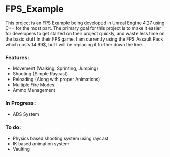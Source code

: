 # FPS_Example

This project is an FPS Example being developed in Unreal Engine 4.27 using C++ for the most part. The primary goal for this project is to make it easier for developers to get started on their project quickly, and waste less time on the basic stuff in their FPS game.
I am currently using the FPS Assault Pack which costs 14.99$, but I will be replacing it further down the line.

### Features:
 - Movement (Walking, Sprinting, Jumping)
 - Shooting (Simple Raycast)
 - Reloading (Along with proper Animations)
 - Multiple Fire Modes
 - Ammo Management

 ### In Progress:
 - ADS System

### To do:
 - Physics based shooting system using raycast
 - IK based animation system
 - Vaulting
